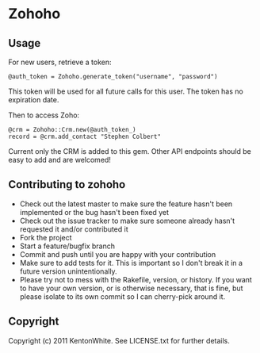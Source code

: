 # Zohoho

## Usage

For new users, retrieve a token:
	
	@auth_token = Zohoho.generate_token("username", "password")
	
This token will be used for all future calls for this user.  The token has no expiration date.

Then to access Zoho:

	@crm = Zohoho::Crm.new(@auth_token_) 
	record = @crm.add_contact "Stephen Colbert"
	
Current only the CRM is added to this gem.  Other API endpoints should be easy to add and are welcomed!

## Contributing to zohoho
 
* Check out the latest master to make sure the feature hasn't been implemented or the bug hasn't been fixed yet
* Check out the issue tracker to make sure someone already hasn't requested it and/or contributed it
* Fork the project
* Start a feature/bugfix branch
* Commit and push until you are happy with your contribution
* Make sure to add tests for it. This is important so I don't break it in a future version unintentionally.
* Please try not to mess with the Rakefile, version, or history. If you want to have your own version, or is otherwise necessary, that is fine, but please isolate to its own commit so I can cherry-pick around it.

## Copyright

Copyright (c) 2011 KentonWhite. See LICENSE.txt for
further details.

